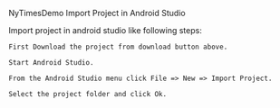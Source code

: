 NyTimesDemo
Import Project in Android Studio

Import project in android studio like following steps:

    First Download the project from download button above.
    
    Start Android Studio.

    From the Android Studio menu click File => New => Import Project.

    Select the project folder and click Ok.

